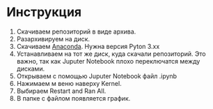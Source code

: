 # Инструкция

1. Скачиваем репозиторий в виде архива.
2. Разархивируем на диск.
3. Скачиваем [Anaconda](https://www.anaconda.com/distribution/). Нужна версия Pyton 3.xx
4. Устанавливаем на тот же диск, куда скачали репозиторий. Это важно, так как Juputer Notebook плохо переключатся между дисками.
5. Открываем с помощью Juputer Notebook файл .ipynb
6. Нажимаем м веню наверху Kernel.
7. Выбираем Restart and Ran All.
8. В папке с файлом появляется график.
